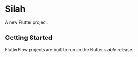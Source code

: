 # Silah

A new Flutter project.

## Getting Started

FlutterFlow projects are built to run on the Flutter _stable_ release.
